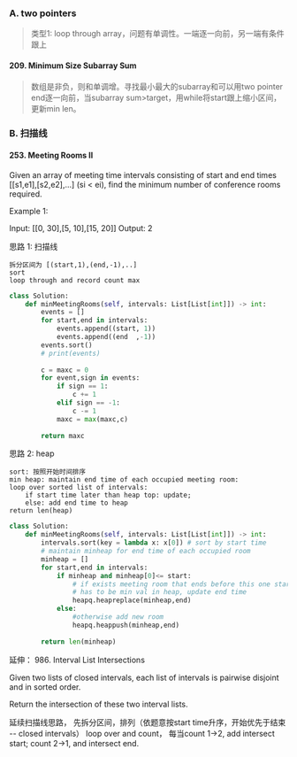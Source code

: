 ### A. two pointers
> 类型1: loop through array，问题有单调性。一端逐一向前，另一端有条件跟上
#### 209. Minimum Size Subarray Sum
> 数组是非负，则和单调增。寻找最小最大的subarray和可以用two pointer
> end逐一向前，当subarray sum>target，用while将start跟上缩小区间，更新min len。

### B. 扫描线
#### 253. Meeting Rooms II
Given an array of meeting time intervals consisting of start and end times [[s1,e1],[s2,e2],...] (si < ei), find the minimum number of conference rooms required.

Example 1:

Input: [[0, 30],[5, 10],[15, 20]]
Output: 2

思路 1: 扫描线
```
拆分区间为 [(start,1),(end,-1),..]
sort
loop through and record count max
```
```python
class Solution:
    def minMeetingRooms(self, intervals: List[List[int]]) -> int:
        events = []
        for start,end in intervals:
            events.append((start, 1))
            events.append((end  ,-1))
        events.sort()
        # print(events)
        
        c = maxc = 0
        for event,sign in events:
            if sign == 1:
                c += 1
            elif sign == -1:
                c -= 1
            maxc = max(maxc,c)
            
        return maxc
```

思路 2: heap
```
sort: 按照开始时间排序
min heap: maintain end time of each occupied meeting room:
loop over sorted list of intervals:
    if start time later than heap top: update;
    else: add end time to heap
return len(heap)
```

```python 
class Solution:
    def minMeetingRooms(self, intervals: List[List[int]]) -> int:
        intervals.sort(key = lambda x: x[0]) # sort by start time
        # maintain minheap for end time of each occupied room
        minheap = []
        for start,end in intervals:
            if minheap and minheap[0]<= start:
                # if exists meeting room that ends before this one starts, 
                # has to be min val in heap, update end time
                heapq.heapreplace(minheap,end)
            else:
                #otherwise add new room
                heapq.heappush(minheap,end)
                
        return len(minheap)
```

延伸： 986. Interval List Intersections

Given two lists of closed intervals, each list of intervals is pairwise disjoint and in sorted order.

Return the intersection of these two interval lists.

延续扫描线思路， 先拆分区间，排列（依题意按start time升序，开始优先于结束 -- closed intervals）
loop over and count， 每当count 1->2, add intersect start; count 2->1, and intersect end.
